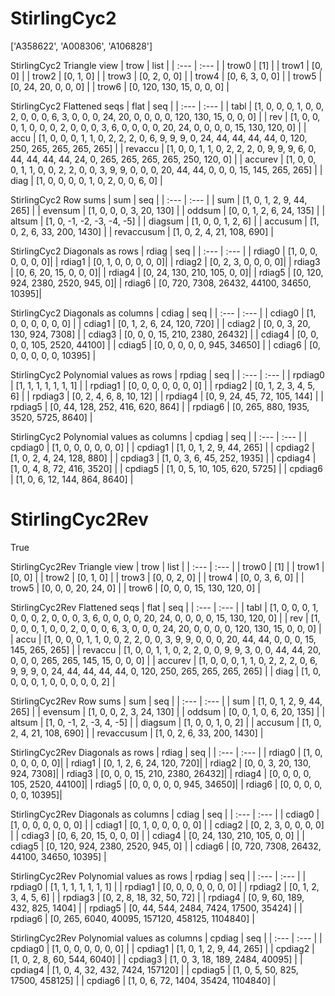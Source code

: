 # StirlingCyc2
['A358622', 'A008306', 'A106828']

StirlingCyc2 Triangle view
| trow  |  list  |
| :---  |  :---  |
| trow0 | [1] |
| trow1 | [0, 0] |
| trow2 | [0, 1, 0] |
| trow3 | [0, 2, 0, 0] |
| trow4 | [0, 6, 3, 0, 0] |
| trow5 | [0, 24, 20, 0, 0, 0] |
| trow6 | [0, 120, 130, 15, 0, 0, 0] |

StirlingCyc2 Flattened seqs
| flat      |   seq  |
| :---      |  :---  |
| tabl     | [1, 0, 0, 0, 1, 0, 0, 2, 0, 0, 0, 6, 3, 0, 0, 0, 24, 20, 0, 0, 0, 0, 120, 130, 15, 0, 0, 0] |
| rev      | [1, 0, 0, 0, 1, 0, 0, 0, 2, 0, 0, 0, 3, 6, 0, 0, 0, 0, 20, 24, 0, 0, 0, 0, 15, 130, 120, 0] |
| accu     | [1, 0, 0, 0, 1, 1, 0, 2, 2, 2, 0, 6, 9, 9, 9, 0, 24, 44, 44, 44, 44, 0, 120, 250, 265, 265, 265, 265] |
| revaccu  | [1, 0, 0, 1, 1, 0, 2, 2, 2, 0, 9, 9, 9, 6, 0, 44, 44, 44, 44, 24, 0, 265, 265, 265, 265, 250, 120, 0] |
| accurev  | [1, 0, 0, 0, 1, 1, 0, 0, 2, 2, 0, 0, 3, 9, 9, 0, 0, 0, 20, 44, 44, 0, 0, 0, 15, 145, 265, 265] |
| diag     | [1, 0, 0, 0, 0, 1, 0, 2, 0, 0, 6, 0] |

StirlingCyc2 Row sums
| sum        |   seq  |
| :---       |  :---  |
| sum       | [1, 0, 1, 2, 9, 44, 265] |
| evensum   | [1, 0, 0, 0, 3, 20, 130] |
| oddsum    | [0, 0, 1, 2, 6, 24, 135] |
| altsum    | [1, 0, -1, -2, -3, -4, -5] |
| diagsum   | [1, 0, 0, 1, 2, 6] |
| accusum   | [1, 0, 2, 6, 33, 200, 1430] |
| revaccusum | [1, 0, 2, 4, 21, 108, 690] |

StirlingCyc2 Diagonals as rows
| rdiag  |   seq  |
| :---   |  :---  |
| rdiag0 | [1, 0, 0, 0, 0, 0, 0]|
| rdiag1 | [0, 1, 0, 0, 0, 0, 0]|
| rdiag2 | [0, 2, 3, 0, 0, 0, 0]|
| rdiag3 | [0, 6, 20, 15, 0, 0, 0]|
| rdiag4 | [0, 24, 130, 210, 105, 0, 0]|
| rdiag5 | [0, 120, 924, 2380, 2520, 945, 0]|
| rdiag6 | [0, 720, 7308, 26432, 44100, 34650, 10395]|

StirlingCyc2 Diagonals as columns
| cdiag  |   seq  |
| :---   |  :---  |
| cdiag0 | [1, 0, 0, 0, 0, 0, 0] |
| cdiag1 | [0, 1, 2, 6, 24, 120, 720] |
| cdiag2 | [0, 0, 3, 20, 130, 924, 7308] |
| cdiag3 | [0, 0, 0, 15, 210, 2380, 26432] |
| cdiag4 | [0, 0, 0, 0, 105, 2520, 44100] |
| cdiag5 | [0, 0, 0, 0, 0, 945, 34650] |
| cdiag6 | [0, 0, 0, 0, 0, 0, 10395] |

StirlingCyc2 Polynomial values as rows
| rpdiag  |   seq  |
| :---    |  :---  |
| rpdiag0 | [1, 1, 1, 1, 1, 1, 1] |
| rpdiag1 | [0, 0, 0, 0, 0, 0, 0] |
| rpdiag2 | [0, 1, 2, 3, 4, 5, 6] |
| rpdiag3 | [0, 2, 4, 6, 8, 10, 12] |
| rpdiag4 | [0, 9, 24, 45, 72, 105, 144] |
| rpdiag5 | [0, 44, 128, 252, 416, 620, 864] |
| rpdiag6 | [0, 265, 880, 1935, 3520, 5725, 8640] |

StirlingCyc2 Polynomial values as columns
| cpdiag  |   seq  |
| :---    |  :---  |
| cpdiag0 | [1, 0, 0, 0, 0, 0, 0] |
| cpdiag1 | [1, 0, 1, 2, 9, 44, 265] |
| cpdiag2 | [1, 0, 2, 4, 24, 128, 880] |
| cpdiag3 | [1, 0, 3, 6, 45, 252, 1935] |
| cpdiag4 | [1, 0, 4, 8, 72, 416, 3520] |
| cpdiag5 | [1, 0, 5, 10, 105, 620, 5725] |
| cpdiag6 | [1, 0, 6, 12, 144, 864, 8640] |

# StirlingCyc2Rev
True

StirlingCyc2Rev Triangle view
| trow  |  list  |
| :---  |  :---  |
| trow0 | [1] |
| trow1 | [0, 0] |
| trow2 | [0, 1, 0] |
| trow3 | [0, 0, 2, 0] |
| trow4 | [0, 0, 3, 6, 0] |
| trow5 | [0, 0, 0, 20, 24, 0] |
| trow6 | [0, 0, 0, 15, 130, 120, 0] |

StirlingCyc2Rev Flattened seqs
| flat      |   seq  |
| :---      |  :---  |
| tabl     | [1, 0, 0, 0, 1, 0, 0, 0, 2, 0, 0, 0, 3, 6, 0, 0, 0, 0, 20, 24, 0, 0, 0, 0, 15, 130, 120, 0] |
| rev      | [1, 0, 0, 0, 1, 0, 0, 2, 0, 0, 0, 6, 3, 0, 0, 0, 24, 20, 0, 0, 0, 0, 120, 130, 15, 0, 0, 0] |
| accu     | [1, 0, 0, 0, 1, 1, 0, 0, 2, 2, 0, 0, 3, 9, 9, 0, 0, 0, 20, 44, 44, 0, 0, 0, 15, 145, 265, 265] |
| revaccu  | [1, 0, 0, 1, 1, 0, 2, 2, 0, 0, 9, 9, 3, 0, 0, 44, 44, 20, 0, 0, 0, 265, 265, 145, 15, 0, 0, 0] |
| accurev  | [1, 0, 0, 0, 1, 1, 0, 2, 2, 2, 0, 6, 9, 9, 9, 0, 24, 44, 44, 44, 44, 0, 120, 250, 265, 265, 265, 265] |
| diag     | [1, 0, 0, 0, 0, 1, 0, 0, 0, 0, 0, 2] |

StirlingCyc2Rev Row sums
| sum        |   seq  |
| :---       |  :---  |
| sum       | [1, 0, 1, 2, 9, 44, 265] |
| evensum   | [1, 0, 0, 2, 3, 24, 130] |
| oddsum    | [0, 0, 1, 0, 6, 20, 135] |
| altsum    | [1, 0, -1, 2, -3, 4, -5] |
| diagsum   | [1, 0, 0, 1, 0, 2] |
| accusum   | [1, 0, 2, 4, 21, 108, 690] |
| revaccusum | [1, 0, 2, 6, 33, 200, 1430] |

StirlingCyc2Rev Diagonals as rows
| rdiag  |   seq  |
| :---   |  :---  |
| rdiag0 | [1, 0, 0, 0, 0, 0, 0]|
| rdiag1 | [0, 1, 2, 6, 24, 120, 720]|
| rdiag2 | [0, 0, 3, 20, 130, 924, 7308]|
| rdiag3 | [0, 0, 0, 15, 210, 2380, 26432]|
| rdiag4 | [0, 0, 0, 0, 105, 2520, 44100]|
| rdiag5 | [0, 0, 0, 0, 0, 945, 34650]|
| rdiag6 | [0, 0, 0, 0, 0, 0, 10395]|

StirlingCyc2Rev Diagonals as columns
| cdiag  |   seq  |
| :---   |  :---  |
| cdiag0 | [1, 0, 0, 0, 0, 0, 0] |
| cdiag1 | [0, 1, 0, 0, 0, 0, 0] |
| cdiag2 | [0, 2, 3, 0, 0, 0, 0] |
| cdiag3 | [0, 6, 20, 15, 0, 0, 0] |
| cdiag4 | [0, 24, 130, 210, 105, 0, 0] |
| cdiag5 | [0, 120, 924, 2380, 2520, 945, 0] |
| cdiag6 | [0, 720, 7308, 26432, 44100, 34650, 10395] |

StirlingCyc2Rev Polynomial values as rows
| rpdiag  |   seq  |
| :---    |  :---  |
| rpdiag0 | [1, 1, 1, 1, 1, 1, 1] |
| rpdiag1 | [0, 0, 0, 0, 0, 0, 0] |
| rpdiag2 | [0, 1, 2, 3, 4, 5, 6] |
| rpdiag3 | [0, 2, 8, 18, 32, 50, 72] |
| rpdiag4 | [0, 9, 60, 189, 432, 825, 1404] |
| rpdiag5 | [0, 44, 544, 2484, 7424, 17500, 35424] |
| rpdiag6 | [0, 265, 6040, 40095, 157120, 458125, 1104840] |

StirlingCyc2Rev Polynomial values as columns
| cpdiag  |   seq  |
| :---    |  :---  |
| cpdiag0 | [1, 0, 0, 0, 0, 0, 0] |
| cpdiag1 | [1, 0, 1, 2, 9, 44, 265] |
| cpdiag2 | [1, 0, 2, 8, 60, 544, 6040] |
| cpdiag3 | [1, 0, 3, 18, 189, 2484, 40095] |
| cpdiag4 | [1, 0, 4, 32, 432, 7424, 157120] |
| cpdiag5 | [1, 0, 5, 50, 825, 17500, 458125] |
| cpdiag6 | [1, 0, 6, 72, 1404, 35424, 1104840] |


